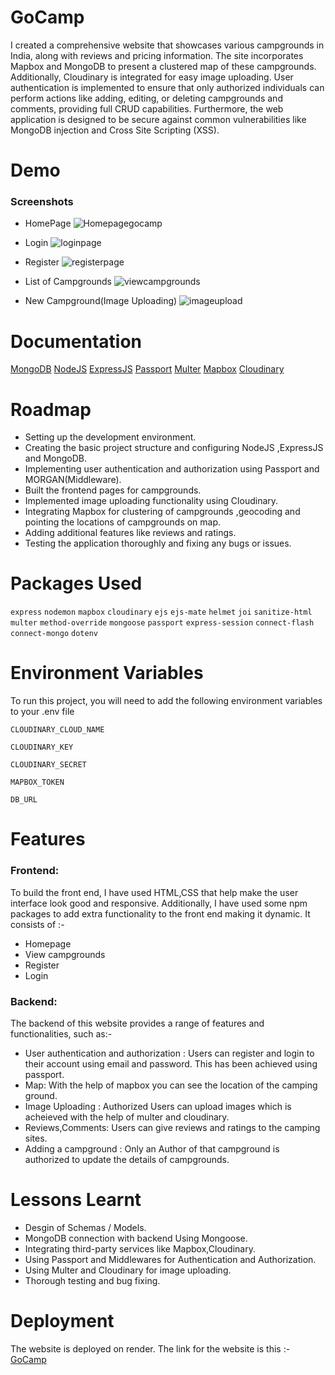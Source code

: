 # GoCamp
I created a comprehensive website that showcases various campgrounds in India, along with reviews and pricing information. The site incorporates Mapbox and MongoDB to present a clustered map of these campgrounds. Additionally, Cloudinary is integrated for easy image uploading. User authentication is implemented to ensure that only authorized individuals can perform actions like adding, editing, or deleting campgrounds and comments, providing full CRUD capabilities. Furthermore, the web application is designed to be secure against common vulnerabilities like MongoDB injection and Cross Site Scripting (XSS).

# Demo
### Screenshots
* HomePage
  ![Homepagegocamp](https://github.com/AnshulMinare/GoCamp/assets/98635847/710dd4f8-6df1-48ef-99f0-ad38239a5e75)

* Login
  ![loginpage](https://github.com/AnshulMinare/GoCamp/assets/98635847/7d8d7263-437f-4a6c-a559-2263bab32fb3)
* Register
  ![registerpage](https://github.com/AnshulMinare/GoCamp/assets/98635847/aa7d3a09-4ad6-4651-a7a0-8932d03e824a)
* List of Campgrounds
  ![viewcampgrounds](https://github.com/AnshulMinare/GoCamp/assets/98635847/0f99c1ba-c775-4ff3-a464-008dce170e7a)
* New Campground(Image Uploading)
  ![imageupload](https://github.com/AnshulMinare/GoCamp/assets/98635847/910d4772-7062-4c32-bf80-2f8839a26668)
# Documentation 
[MongoDB](https://www.mongodb.com/docs/) [NodeJS](https://nodejs.org/en/docs) [ExpressJS](https://expressjs.com/en/guide/database-integration.html) [Passport](https://www.passportjs.org/concepts/authentication/middleware/) [Multer](https://github.com/expressjs/multer) [Mapbox](https://docs.mapbox.com/mapbox-gl-js/guides/) [Cloudinary](https://cloudinary.com/documentation/node_integration) 

# Roadmap
* Setting up the development environment.
* Creating the basic project structure and configuring NodeJS ,ExpressJS and MongoDB.
* Implementing user authentication and authorization using Passport and MORGAN(Middleware).
* Built the frontend pages for campgrounds.
* Implemented image uploading functionality using Cloudinary.
* Integrating Mapbox for clustering of campgrounds ,geocoding and pointing the locations of campgrounds on map.
* Adding additional features like reviews and ratings.
* Testing the application thoroughly and fixing any bugs or issues.
# Packages Used
`express` `nodemon` `mapbox` `cloudinary` `ejs` `ejs-mate` `helmet` `joi` `sanitize-html` `multer` `method-override` `mongoose` `passport` `express-session` `connect-flash` `connect-mongo` `dotenv`
# Environment Variables
To run this project, you will need to add the following environment variables to your .env file

`CLOUDINARY_CLOUD_NAME`

`CLOUDINARY_KEY`

`CLOUDINARY_SECRET`

`MAPBOX_TOKEN`

`DB_URL`

# Features
  ### **Frontend:**
To build the front end, I have used HTML,CSS that help make the user interface look good and responsive. Additionally, I have used some npm packages to add extra functionality to the front end making it dynamic.
It consists of :-
* Homepage
* View campgrounds
* Register
* Login
### **Backend:**
The backend of this website provides a range of features and functionalities, such as:-
* User authentication and authorization : Users can register and login to their account using email and password. This has been achieved using passport.
* Map: With the help of mapbox you can see the location of the camping ground.
* Image Uploading : Authorized Users can upload images which is acheieved with the help of multer and cloudinary.
* Reviews,Comments: Users can give reviews and ratings to the camping sites.
* Adding a campground : Only an Author of that campground is authorized to update the details of campgrounds.



# Lessons Learnt
* Desgin of Schemas / Models.
* MongoDB connection with backend Using Mongoose.
* Integrating third-party services like Mapbox,Cloudinary.
* Using Passport and Middlewares for Authentication and Authorization.
* Using Multer and Cloudinary for image uploading.
* Thorough testing and bug fixing.

# Deployment
The website is deployed on render.
The link for the website is this :- [GoCamp](https://go-camp-cfc8.onrender.com/)
